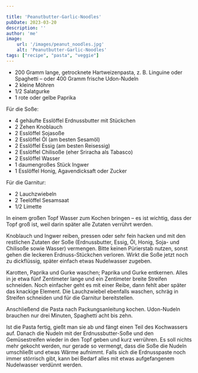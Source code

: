 ```yaml
---

title: 'Peanutbutter-Garlic-Noodles'
pubDate: 2023-03-20
description: ''
author: 'me'
image:
    url: '/images/peanut_noodles.jpg'
    alt: 'Peanutbutter-Garlic-Noodles'
tags: ["recipe", "pasta", "veggie"]
---
```

* 200 Gramm lange, getrocknete Hartweizenpasta, z. B. Linguine oder Spaghetti – oder 400 Gramm frische Udon-Nudeln
* 2 kleine Möhren
* 1/2 Salatgurke
* 1 rote oder gelbe Paprika
  
Für die Soße:

* 4 gehäufte Esslöffel Erdnussbutter mit Stückchen
* 2 Zehen Knoblauch
* 2 Esslöffel Sojasoße
* 2 Esslöffel Öl (am besten Sesamöl)
* 2 Esslöffel Essig (am besten Reisessig)
* 2 Esslöffel Chilisoße (eher Sriracha als Tabasco)
* 2 Esslöffel Wasser
* 1 daumengroßes Stück Ingwer
* 1 Esslöffel Honig, Agavendicksaft oder Zucker
  
Für die Garnitur:

* 2 Lauchzwiebeln
* 2 Teelöffel Sesamsaat
* 1/2 Limette
  
In einem großen Topf Wasser zum Kochen bringen – es ist wichtig, dass der Topf groß ist, weil darin später alle Zutaten verrührt werden.

Knoblauch und Ingwer reiben, pressen oder sehr fein hacken und mit den restlichen Zutaten der Soße (Erdnussbutter, Essig, Öl, Honig, Soja- und Chilisoße sowie Wasser) vermengen. Bitte keinen Pürierstab nutzen, sonst gehen die leckeren Erdnuss-Stückchen verloren. Wirkt die Soße jetzt noch zu dickflüssig, später einfach etwas Nudelwasser zugeben.

Karotten, Paprika und Gurke waschen; Paprika und Gurke entkernen. Alles in je etwa fünf Zentimeter lange und ein Zentimeter breite Streifen schneiden. Noch einfacher geht es mit einer Reibe, dann fehlt aber später das knackige Element. Die Lauchzwiebel ebenfalls waschen, schräg in Streifen schneiden und für die Garnitur bereitstellen.

Anschließend die Pasta nach Packungsanleitung kochen. Udon-Nudeln brauchen nur drei Minuten, Spaghetti acht bis zehn.

Ist die Pasta fertig, gießt man sie ab und fängt einen Teil des Kochwassers auf. Danach die Nudeln mit der Erdnussbutter-Soße und den Gemüsestreifen wieder in den Topf geben und kurz verrühren. Es soll nichts mehr gekocht werden, nur gerade so vermengt, dass die Soße die Nudeln umschließt und etwas Wärme aufnimmt. Falls sich die Erdnusspaste noch immer störrisch gibt, kann bei Bedarf alles mit etwas aufgefangenem Nudelwasser verdünnt werden.